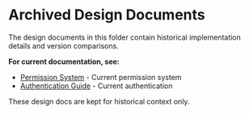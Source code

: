 # Archived Design Documents

The design documents in this folder contain historical implementation details and version comparisons.

**For current documentation, see:**
- [Permission System](../PERMISSION_SYSTEM.md) - Current permission system
- [Authentication Guide](../authentication.md) - Current authentication

These design docs are kept for historical context only.
